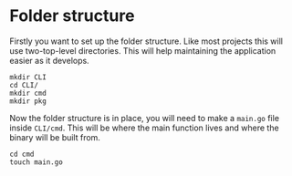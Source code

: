 # Folder structure

Firstly you want to set up the folder structure. Like most projects this will use two-top-level directories. This will help maintaining the application easier as it develops.

```
mkdir CLI
cd CLI/
mkdir cmd
mkdir pkg
```

Now the folder structure is in place, you will need to make a `main.go` file inside `CLI/cmd`. This will be where the main function lives and where the binary will be built from.

```
cd cmd
touch main.go
```
